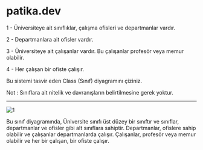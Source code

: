 # patika.dev
1 - Üniversiteye ait sınıflıklar, çalışma ofisleri ve departmanlar vardır.

2 - Departmanlara ait ofisler vardır.

3 - Üniversiteye ait çalışanlar vardır. Bu çalışanlar profesör veya memur olabilir.

4 - Her çalışan bir ofiste çalışır.

Bu sistemi tasvir eden Class (Sınıf) diyagramını çiziniz.

Not : Sınıflara ait nitelik ve davranışların belirtilmesine gerek yoktur.

--------------------------------------------------------------------------------------
![1](https://user-images.githubusercontent.com/69516827/219970962-cf83e311-2b34-41e7-acb5-a80be300deb2.jpg)



Bu sınıf diyagramında, Üniversite sınıfı üst düzey bir sınıftır ve sınıflar, departmanlar ve ofisler gibi alt sınıflara sahiptir. Departmanlar, ofislere sahip olabilir ve çalışanlar departmanlarda çalışır. Çalışanlar, profesör veya memur olabilir ve her bir çalışan, bir ofiste çalışır.

